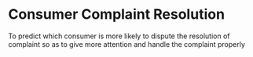 # Consumer Complaint Resolution
To predict which consumer is more likely to dispute the resolution of complaint so as to give more attention and handle the complaint properly

